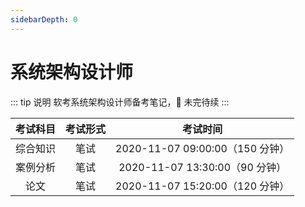```yaml
---
sidebarDepth: 0
---
```


# 系统架构设计师

::: tip 说明
软考系统架构设计师备考笔记，🚧 未完待续
:::

| 考试科目 | 考试形式 |            考试时间             |
| :------: | :------: | :-----------------------------: |
| 综合知识 |   笔试   | 2020-11-07 09:00:00（150 分钟） |
| 案例分析 |   笔试   | 2020-11-07 13:30:00（90 分钟）  |
|   论文   |   笔试   | 2020-11-07 15:20:00（120 分钟） |
